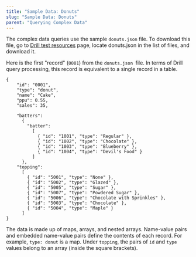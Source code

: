 ```yaml
---
title: "Sample Data: Donuts"
slug: "Sample Data: Donuts"
parent: "Querying Complex Data"
---
```

The complex data queries use the sample `donuts.json` file. To download this file, go to [Drill test resources](https://github.com/apache/drill/blob/master/exec/java-exec/src/test/resources) page, locate donuts.json in the list of files, and download it.

Here is the first "record" (`0001`) from the `donuts.json `file. In
terms of Drill query processing, this record is equivalent to a single record
in a table.

    {
        "id": "0001",
        "type": "donut",
        "name": "Cake",
        "ppu": 0.55,
        "sales": 35,

        "batters":
          {
            "batter":
              [
                { "id": "1001", "type": "Regular" },
                { "id": "1002", "type": "Chocolate" },
                { "id": "1003", "type": "Blueberry" },
                { "id": "1004", "type": "Devil's Food" }
              ]
          },
        "topping":
          [
            { "id": "5001", "type": "None" },
            { "id": "5002", "type": "Glazed" },
            { "id": "5005", "type": "Sugar" },
            { "id": "5007", "type": "Powdered Sugar" },
            { "id": "5006", "type": "Chocolate with Sprinkles" },
            { "id": "5003", "type": "Chocolate" },
            { "id": "5004", "type": "Maple" }
          ]
    }

The data is made up of maps, arrays, and nested arrays. Name-value pairs and
embedded name-value pairs define the contents of each record. For example,
`type: donut` is a map. Under `topping`, the pairs of `id` and `type` values
belong to an array (inside the square brackets).
